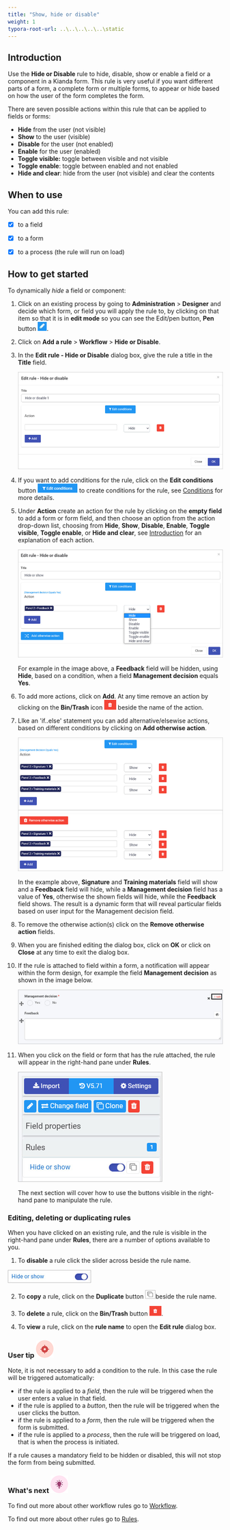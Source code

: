 ```yaml
---
title: "Show, hide or disable"
weight: 1
typora-root-url: ..\..\..\..\..\static
---
```


## Introduction ##

Use the **Hide or Disable** rule to hide, disable, show or enable a field or a component in a Kianda form. This rule is very useful if you want different parts of a form, a complete form or multiple forms, to appear or hide based on how the user of the form completes the form.  

There are seven possible actions within this rule that can be applied to fields or forms:

- **Hide** from the user (not visible)
- **Show** to the user (visible)
- **Disable** for the user (not enabled)
- **Enable** for the user (enabled)
- **Toggle visible:** toggle between visible and not visible
- **Toggle enable**: toggle between enabled and not enabled
- **Hide and clear**: hide from the user (not visible) and clear the contents



## When to use

You can add this rule:
- [x] to a field

- [x] to a form 

- [x] to a process (the rule will run on load)

  

## How to get started

To dynamically *hide* a field or component:

1. Click on an existing process by going to **Administration** > **Designer** and decide which form, or field you will apply the rule to, by clicking on that item so that it is in **edit mode** so you can see the Edit/pen button,  **Pen** button ![Pen button](/images/penicon.png).

2. Click on **Add a rule** > **Workflow** > **Hide or Disable**. 

3. In the **Edit rule - Hide or Disable** dialog box, give the rule a title in the **Title** field.

   ![Edit rule - Hide or Disable dialog box](/../content/docs/hide-or-disable.jpg)

4. If you want to add conditions for the rule, click on the **Edit conditions** button ![Edit conditions button](/images/editconditions.png) to create conditions for the rule, see [Conditions](/docs/platform/rules/general/add-conditions/) for more details.

5. Under **Action** create an action for the rule by clicking on the **empty field** to add a form or form field, and then choose an option from the action drop-down list, choosing from **Hide**, **Show**, **Disable**, **Enable**, **Toggle visible**, **Toggle enable**, or **Hide and clear**, see [Introduction](#introduction) for an explanation of each action.

   ![Hide or disable example - Hide or show](/images/hide-example.jpg)

   For example in the image above, a **Feedback** field will be hidden, using **Hide**, based on a condition, when a field **Management decision** equals **Yes**.

6. To add more actions, click on **Add**. At any time remove an action by clicking on the **Bin/Trash** icon ![Bin/Trash button](/images/bin.png) beside the name of the action.

7. LIke an 'if..else' statement you can add alternative/elsewise actions, based on different conditions by clicking on **Add otherwise action**.

   ![Hide or show example](/images/hide-or-show-example.jpg)

   In the example above, **Signature** and **Training materials** field will show and a **Feedback** field will hide, while a **Management decision** field has a value of **Yes**, otherwise the shown fields will hide, while the **Feedback** field shows. The result is a dynamic form that will reveal particular fields based on user input for the Management decision field. 

8. To remove the otherwise action(s) click on the **Remove otherwise action** fields.

9. When you are finished editing the dialog box, click on **OK** or click on **Close** at any time to exit the dialog box.

10. If the rule is attached to field within a form, a notification will appear within the form design, for example the field **Management decision** as shown in the image below.

    ![Rule on a form field](/images/rule-in-form-example.jpg)

11. When you click on the field or form that has the rule attached, the rule will appear in the right-hand pane under **Rules**. 

    ![Hide or disable rule example](/images/hide-or-show-rule.jpg)

    The next section will cover how to use the buttons visible in the right-hand pane to manipulate the rule.



### Editing, deleting or duplicating rules

When you have clicked on an existing rule, and the rule is visible in the right-hand pane under **Rules**, there are a number of options available to you.

1. To **disable** a rule click the slider across beside the rule name. 

![Disable a rule](/images/disable-rule.jpg)

2. To **copy** a rule, click on the **Duplicate** button ![Duplicate button](/images/duplicate-button.jpg)beside the rule name. 

3. To **delete** a rule, click on the **Bin/Trash** button ![Bin/Trash button](/images/bin.png).

4. To **view** a rule, click on the **rule name** to open the **Edit rule** dialog box.



### User tip ![Target icon](/images/05.png) ###

Note, it is not necessary to add a condition to the rule.  In this case the rule will be triggered automatically:  
- if the rule is applied to a *field*, then the rule will be triggered when the user enters a value in that field.  
- if the rule is applied to a *button*, then the rule will be triggered when the user clicks the button.
- if the rule is applied to a *form*, then the rule will be triggered when the form is submitted.
- if the rule is applied to a *process*, then the rule will be triggered on load, that is when the process is initiated.

If a rule causes a mandatory field to be hidden or disabled, this will not stop the form from being submitted.



### What's next  ![Idea icon](/images/18.png) ###

To find out more about other workflow rules go to [Workflow](/docs/platform/rules/workflow/).

To find out more about other rules go to [Rules](/docs/platform/rules/).





